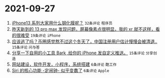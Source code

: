 # 2021-09-27

1. [iPhone13 系列大家用什么钢化膜呢？](https://www.v2ex.com/t/804503) `32条评论` `程序员`
1. [昨天新到的 13 pro max 发现问题，屏幕像素点很明显，我的 xr 就不这样，看的很难受](https://www.v2ex.com/t/804508) `19条评论` `iPhone`
1. [应该逃了吗？币圈感觉熬不过这个冬天了，中国注册用户估计慢慢会被清退..](https://www.v2ex.com/t/804507) `15条评论` `问与答`
1. [分享一下自用的小工具 Bark ,给你的 iPhone 发自定义推送。](https://www.v2ex.com/t/804506) `15条评论` `分享创造`
1. [网站建设，软件开发，小程序，系统搭建](https://www.v2ex.com/t/804510) `6条评论` `酷工作`
1. [Siri 的核心功能 -定闹钟- 似乎变蠢了](https://www.v2ex.com/t/804505) `6条评论` `Apple`
